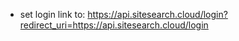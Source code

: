 * set login link to: https://api.sitesearch.cloud/login?redirect_uri=https://api.sitesearch.cloud/login